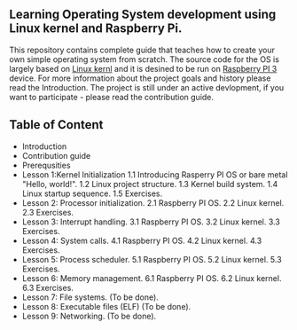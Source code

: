 ## Learning Operating System development using Linux kernel and Raspberry Pi.

This repository contains complete guide that teaches how to create your own simple operating system from scratch. The source code for the OS is largely based on [Linux kernl](https://github.com/torvalds/linux) and it is desined to be run on [Raspberry PI 3](https://www.raspberrypi.org/products/raspberry-pi-3-model-b/) device. For more information about the project goals and history please read the Introduction. The project is still under an active devlopment, if you want to participate - please read the contribution guide.

## Table of Content

* Introduction
* Contribution guide
* Prerequsities
* Lesson 1:Kernel Initialization 
  1.1 Introducing Rasperry PI OS or bare metal "Hello, world!".
  1.2 Linux project structure. 
  1.3 Kernel build system. 
  1.4 Linux startup sequence. 
  1.5 Exercises.
* Lesson 2: Processor initialization.
  2.1 Raspberry PI OS.
  2.2 Linux kernel. 
  2.3 Exercises.
* Lesson 3: Interrupt handling.
  3.1 Raspberry PI OS.
  3.2 Linux kernel. 
  3.3 Exercises.
* Lesson 4: System calls.
  4.1 Raspberry PI OS.
  4.2 Linux kernel. 
  4.3 Exercises.
* Lesson 5: Process scheduler.
  5.1 Raspberry PI OS.
  5.2 Linux kernel. 
  5.3 Exercises.
* Lesson 6: Memory management.
  6.1 Raspberry PI OS.
  6.2 Linux kernel. 
  6.3 Exercises.
* Lesson 7: File systems. (To be done).
* Lesson 8: Executable files (ELF) (To be done).
* Lesson 9: Networking. (To be done).
